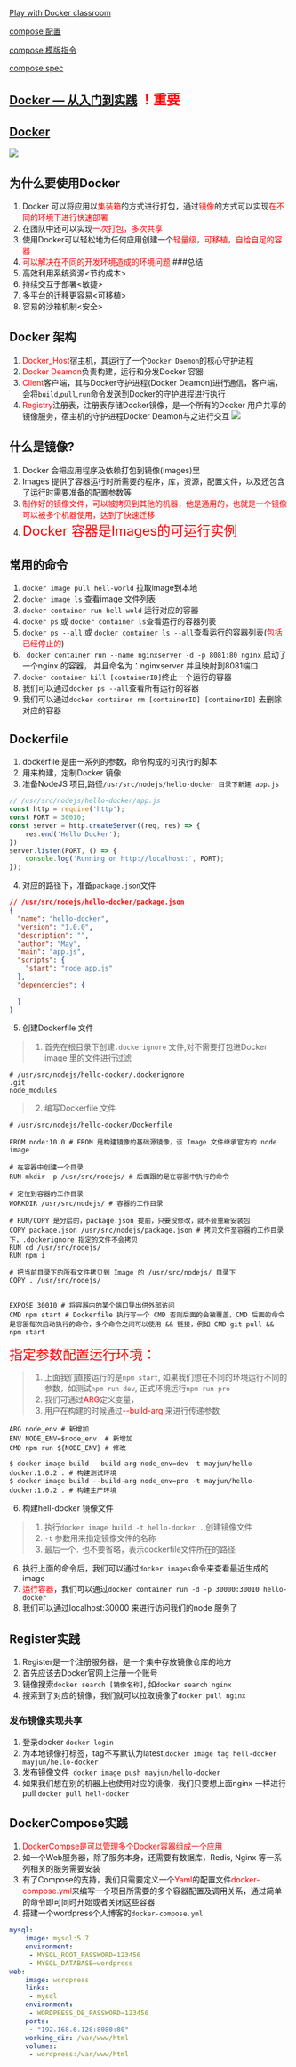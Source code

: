[Play with Docker classroom
](https://training.play-with-docker.com/)

[compose 配置](https://blog.csdn.net/wpc2018/article/details/122251426)

[compose 模版指令](http://t.zoukankan.com/linagcheng-p-14000245.html)

[compose spec](https://github.com/compose-spec/compose-spec/blob/master/schema/compose-spec.json#L178-L198)

## [Docker — 从入门到实践](https://vuepress.mirror.docker-practice.com/) <font color=red size=5>！重要</font>
## [Docker](https://www.nodejs.red/#/devops/docker-base)
![](https://www.nodejs.red/devops/img/docker_base_roadmap.png)
## 为什么要使用Docker
1. Docker 可以将应用以<font color=red>集装箱</font>的方式进行打包，通过<font color=red>镜像</font>的方式可以实现<font color=red>在不同的环境下进行快速部署</font>
2. 在团队中还可以实现<font color=red>一次打包，多次共享</font>
3. 使用Docker可以轻松地为任何应用创建一个<font color=red>轻量级，可移植，自给自足的容器</font>
4. <font color=red>可以解决在不同的开发环境造成的环境问题</font>
###总结
1. 高效利用系统资源<节约成本>
2. 持续交互于部署<敏捷>
3. 多平台的迁移更容易<可移植>
4. 容易的沙箱机制<安全>

## Docker 架构
1. <font color=red>Docker_Host</font>宿主机，其运行了一个`Docker Daemon`的核心守护进程
2. <font color=red>Docker Deamon</font>负责构建，运行和分发Docker 容器
3. <font color=red>Client</font>客户端，其与Docker守护进程(Docker Deamon)进行通信，客户端，会将`build`,`pull`,`run`命令发送到Docker的守护进程进行执行
4. <font color=red>Registry</font>注册表，注册表存储Docker镜像，是一个所有的Docker 用户共享的镜像服务，宿主机的<font color>守护进程Docker Deamon</font>与之进行交互
![](https://www.nodejs.red/devops/img/docker_architecture.svg)

## 什么是镜像?
1. Docker 会把应用程序及依赖打包到镜像(Images)里
2. Images 提供了容器运行时所需要的程序，库，资源，配置文件，以及还包含了运行时需要准备的配置参数等
3. <font color=red>制作好的镜像文件，可以被拷贝到其他的机器，他是通用的，也就是一个镜像可以被多个机器使用，达到了快速迁移</font>
4. <font color=red size=5>Docker 容器是Images的可运行实例</font>

## 常用的命令
1. `docker image pull hell-world` 拉取image到本地
2. `docker image ls` 查看image 文件列表
3. `docker container run hell-wold` 运行对应的容器
4. `docker ps` 或 `docker container ls`查看运行的容器列表
5. `docker ps --all` 或 `docker container ls --all`查看运行的容器列表(<font color=red>包括已经停止的</font>)
6. ` docker container run --name nginxserver -d -p 8081:80 nginx` 启动了一个nginx 的容器， 并且命名为：nginxserver 并且映射到8081端口
7. `docker container kill [containerID]`终止一个运行的容器
9. 我们可以通过`docker ps --all`查看所有运行的容器
10. 我们可以通过`docker container rm [containerID] [containerID]` 去删除对应的容器

## Dockerfile 
1. dockerfile 是由一系列的参数，命令构成的可执行的脚本
2. 用来构建，定制Docker 镜像
3. 准备NodeJS 项目,路径`/usr/src/nodejs/hello-docker 目录下新建 app.js`
```js
// /usr/src/nodejs/hello-docker/app.js
const http = require('http');
const PORT = 30010;
const server = http.createServer((req, res) => {
    res.end('Hello Docker');
})
server.listen(PORT, () => {
    console.log('Running on http://localhost:', PORT);
});
```
4. 对应的路径下，准备`package.json`文件
```json
// /usr/src/nodejs/hello-docker/package.json
{ 
  "name": "hello-docker", 
  "version": "1.0.0",
  "description": "", 
  "author": "May",
  "main": "app.js",   
  "scripts": { 
    "start": "node app.js"
  },
  "dependencies": { 
    
  }
}
```
5. 创建Dockerfile 文件
> 1. 首先在根目录下创建`.dockerignore` 文件,对不需要打包进Docker image 里的文件进行过滤
```yarn
# /usr/src/nodejs/hello-docker/.dockerignore
.git
node_modules
```
> 2. 编写Dockerfile 文件
```yarn
# /usr/src/nodejs/hello-docker/Dockerfile

FROM node:10.0 # FROM 是构建镜像的基础源镜像，该 Image 文件继承官方的 node image

# 在容器中创建一个目录
RUN mkdir -p /usr/src/nodejs/ # 后面跟的是在容器中执行的命令

# 定位到容器的工作目录
WORKDIR /usr/src/nodejs/ # 容器的工作目录

# RUN/COPY 是分层的，package.json 提前，只要没修改，就不会重新安装包
COPY package.json /usr/src/nodejs/package.json # 拷贝文件至容器的工作目录下，.dockerignore 指定的文件不会拷贝
RUN cd /usr/src/nodejs/
RUN npm i

# 把当前目录下的所有文件拷贝到 Image 的 /usr/src/nodejs/ 目录下
COPY . /usr/src/nodejs/


EXPOSE 30010 # 将容器内的某个端口导出供外部访问
CMD npm start # Dockerfile 执行写一个 CMD 否则后面的会被覆盖，CMD 后面的命令是容器每次启动执行的命令，多个命令之间可以使用 && 链接，例如 CMD git pull && npm start
```
<font color=red size=5>指定参数配置运行环境：</font>
> 1. 上面我们直接运行的是`npm start`, 如果我们想在不同的环境运行不同的参数，如测试`npm run dev`, 正式环境运行`npm run pro`
> 2. 我们可通过<font color=red>ARG</font>定义变量，
> 3. 用户在构建的时候通过<font color=red>--build-arg</font> 来进行传递参数
```yarn
ARG node_env # 新增加
ENV NODE_ENV=$node_env  # 新增加
CMD npm run ${NODE_ENV} # 修改
```
```shell
$ docker image build --build-arg node_env=dev -t mayjun/hello-docker:1.0.2 . # 构建测试环境
$ docker image build --build-arg node_env=pro -t mayjun/hello-docker:1.0.2 . # 构建生产环境
```

6. 构建hell-docker 镜像文件
> 1. 执行`docker image build -t hello-docker .`,创建镜像文件
> 2. `-t` 参数用来指定镜像文件的名称
> 3. 最后一个`.` 也不要省略，表示dockerfile文件所在的路径
6. 执行上面的命令后，我们可以通过`docker images`命令来查看最近生成的image
7. <font color=red>运行容器</font>，我们可以通过`docker container run -d -p 30000:30010 hello-docker `
8. 我们可以通过localhost:30000 来进行访问我们的node 服务了

## Register实践
1. Register是一个注册服务器，是一个集中存放镜像仓库的地方
2. 首先应该去Docker官网上注册一个账号
3. 镜像搜索`docker search [镜像名称]`, 如`docker search nginx`
4. 搜索到了对应的镜像，我们就可以拉取镜像了`docker pull nginx`
### 发布镜像实现共享
1. 登录docker `docker login`
2. 为本地镜像打标签，tag不写默认为latest,`docker image tag hell-docker mayjun/hello-docker`
3. 发布镜像文件` docker image push mayjun/hello-docker`
4. 如果我们想在别的机器上也使用对应的镜像，我们只要想上面nginx 一样进行pull `docker pull hell-docker`

## DockerCompose实践
1. <font color=red>DockerCompse是可以管理多个Docker容器组成一个应用</font>
2. 如一个Web服务器，除了服务本身，还需要有数据库，Redis, Nginx 等一系列相关的服务需要安装
3. 有了Compose的支持，我们只需要定义一个<font color=red>Yaml</font>的配置文件<font color=red>docker-compose.yml</font>来编写一个项目所需要的多个容器配置及调用关系，通过简单的命令即可同时开始或者关闭这些容器
4. 搭建一个wordpress个人博客的`docker-compose.yml`
```yml
mysql:
    image: mysql:5.7
    environment:
     - MYSQL_ROOT_PASSWORD=123456
     - MYSQL_DATABASE=wordpress
web:
    image: wordpress
    links:
     - mysql
    environment:
     - WORDPRESS_DB_PASSWORD=123456
    ports:
     - "192.168.6.128:8080:80"
    working_dir: /var/www/html
    volumes:
     - wordpress:/var/www/html
```